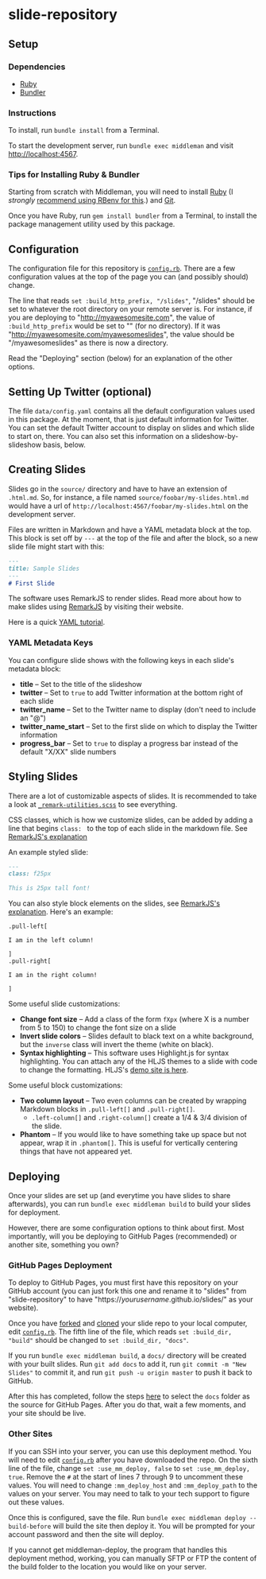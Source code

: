 # slide-repository

## Setup

### Dependencies

* [Ruby](https://www.ruby-lang.org/)
* [Bundler](http://bundler.io/)

### Instructions

To install, run `bundle install` from a Terminal.

To start the development server, run `bundle exec middleman` and visit [http://localhost:4567](http://localhost:4567).

### Tips for Installing Ruby & Bundler

Starting from scratch with Middleman, you will need to install [Ruby](https://www.ruby-lang.org) (I *strongly* [recommend using RBenv for this](https://github.com/rbenv/rbenv).) and [Git](http://git-scm.com/).

Once you have Ruby, run `gem install bundler` from a Terminal, to install the package management utility used by this package.

## Configuration

The configuration file for this repository is [`config.rb`](config.rb). There are a few configuration values at the top of the page you can (and possibly should) change.

The line that reads `set :build_http_prefix, "/slides"`, "/slides" should be set to whatever the root directory on your remote server is. For instance, if you are deploying to "http://myawesomesite.com", the value of `:build_http_prefix` would be set to "" (for no directory). If it was "http://myawesomesite.com/myawesomeslides", the value should be "/myawesomeslides" as there is now a directory.

Read the "Deploying" section (below) for an explanation of the other options.

## Setting Up Twitter (optional)

The file `data/config.yaml` contains all the default configuration values used in this package. At the moment, that is just default information for Twitter. You can set the default Twitter account to display on slides and which slide to start on, there. You can also set this information on a slideshow-by-slideshow basis, below.

## Creating Slides

Slides go in the `source/` directory and have to have an extension of `.html.md`. So, for instance, a file named `source/foobar/my-slides.html.md` would have a url of `http://localhost:4567/foobar/my-slides.html` on the development server.

Files are written in Markdown and have a YAML metadata block at the top. This block is set off by `---` at the top of the file and after the block, so a new slide file might start with this:

~~~markdown
---
title: Sample Slides
---
# First Slide
~~~

The software uses RemarkJS to render slides. Read more about how to make slides using [RemarkJS](https://remarkjs.com/#1) by visiting their website.

Here is a quick [YAML tutorial](https://learnxinyminutes.com/docs/yaml/).

### YAML Metadata Keys

You can configure slide shows with the following keys in each slide's metadata block:

* **title** – Set to the title of the slideshow
* **twitter** – Set to `true` to add Twitter information at the bottom right of each slide
* **twitter_name** – Set to the Twitter name to display (don't need to include an "@")
* **twitter_name_start** – Set to the first slide on which to display the Twitter information
* **progress_bar** – Set to `true` to display a progress bar instead of the default "X/XX" slide numbers

## Styling Slides

There are a lot of customizable aspects of slides. It is recommended to take a look at [`_remark-utilities.scss`](source/stylesheets/_remark-utilities.scss) to see everything.

CSS classes, which is how we customize slides, can be added by adding a line that begins `class: ` to the top of each slide in the markdown file. See [RemarkJS's explanation](https://remarkjs.com/#11)

An example styled slide:

~~~markdown
---
class: f25px

This is 25px tall font!
~~~

You can also style block elements on the slides, see [RemarkJS's explanation](https://remarkjs.com/#12). Here's an example:

~~~
.pull-left[

I am in the left column!

]
.pull-right[

I am in the right column!

]
~~~

Some useful slide customizations:

* **Change font size** – Add a class of the form `fXpx` (where X is a number from 5 to 150) to change the font size on a slide
* **Invert slide colors** – Slides default to black text on a white background, but the `inverse` class will invert the theme (white on black).
* **Syntax highlighting** – This software uses Highlight.js for syntax highlighting. You can attach any of the HLJS themes to a slide with code to change the formatting. HLJS's [demo site is here](https://highlightjs.org/static/demo/).

Some useful block customizations:

* **Two column layout** – Two even columns can be created by wrapping Markdown blocks in `.pull-left[]` and `.pull-right[]`.
    - `.left-column[]` and `.right-column[]` create a 1/4 & 3/4 division of the slide.
* **Phantom** – If you would like to have something take up space but not appear, wrap it in `.phantom[]`. This is useful for vertically centering things that have not appeared yet.

## Deploying

Once your slides are set up (and everytime you have slides to share afterwards), you can run `bundle exec middleman build` to build your slides for deployment.

However, there are some configuration options to think about first. Most importantly, will you be deploying to GitHub Pages (recommended) or another site, something you own?

### GitHub Pages Deployment

To deploy to GitHub Pages, you must first have this repository on your GitHub account (you can just fork this one and rename it to "slides" from "slide-repository" to have "https://*yourusername*.github.io/slides/" as your website).

Once you have [forked](https://help.github.com/articles/fork-a-repo/) and [cloned](https://help.github.com/articles/cloning-a-repository/) your slide repo to your local computer, edit [`config.rb`](config.rb). The fifth line of the file, which reads `set :build_dir, "build"` should be changed to `set :build_dir, "docs"`.

If you run `bundle exec middleman build`, a `docs/` directory will be created with your built slides. Run `git add docs` to add it, run `git commit -m "New Slides"` to commit it, and run `git push -u origin master` to push it back to GitHub.

After this has completed, follow the steps [here](https://help.github.com/articles/configuring-a-publishing-source-for-github-pages/#publishing-your-github-pages-site-from-a-docs-folder-on-your-master-branch) to select the `docs` folder as the source for GitHub Pages. After you do that, wait a few moments, and your site should be live.

### Other Sites

If you can SSH into your server, you can use this deployment method. You will need to edit [`config.rb`](config.rb) after you have downloaded the repo. On the sixth line of the file, change `set :use_mm_deploy, false` to `set :use_mm_deploy, true`. Remove the `#` at the start of lines 7 through 9 to uncomment these values. You will need to change `:mm_deploy_host` and `:mm_deploy_path` to the values on your server. You may need to talk to your tech support to figure out these values.

Once this is configured, save the file. Run `bundle exec middleman deploy --build-before` will build the site then deploy it. You will be prompted for your account password and then the site will deploy.

If you cannot get middleman-deploy, the program that handles this deployment method, working, you can manually SFTP or FTP the content of the build folder to the location you would like on your server.